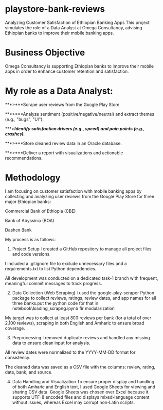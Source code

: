 # playstore-bank-reviews
Analyzing Customer Satisfaction of Ethiopian Banking Apps  This project simulates the role of a Data Analyst at Omega Consultancy, advising Ethiopian banks to improve their mobile banking apps.
# Business Objective
Omega Consultancy is supporting Ethiopian banks to improve their mobile apps in order to enhance customer retention and satisfaction.
# My role as a Data Analyst:

   ***>***Scrape user reviews from the Google Play Store

 ***>***Analyze sentiment (positive/negative/neutral) and extract themes (e.g., "bugs", "UI").

 ***>***Identify satisfaction drivers (e.g., speed) and pain points (e.g., crashes).***

 ***>***Store cleaned review data in an Oracle database.

 ***>***Deliver a report with visualizations and actionable recommendations.
# Methodology
I am focusing on customer satisfaction with mobile banking apps by collecting and analyzing user reviews from the Google Play Store for three major Ethiopian banks:

Commercial Bank of Ethiopia (CBE)

Bank of Abyssinia (BOA)

Dashen Bank

My process is as follows:

1. Project Setup
I created a GitHub repository to manage all project files and code versions.

I included a .gitignore file to exclude unnecessary files and a requirements.txt to list Python dependencies.

All development was conducted on a dedicated task-1 branch with frequent, meaningful commit messages to track progress.

2. Data Collection (Web Scraping)
I used the google-play-scraper Python package to collect reviews, ratings, review dates, and app names for all three banks.put the python code for that in notebook\loading_scrapng.ipynb fir modularization

My target was to collect at least 800 reviews per bank (for a total of over 2,100 reviews), scraping in both English and Amharic to ensure broad coverage.

3. Preprocessing
I removed duplicate reviews and handled any missing data to ensure clean input for analysis.

All review dates were normalized to the YYYY-MM-DD format for consistency.

The cleaned data was saved as a CSV file with the columns: review, rating, date, bank, and source.

4. Data Handling and Visualization
To ensure proper display and handling of both Amharic and English text, I used Google Sheets for viewing and sharing CSV data.
Google Sheets was chosen over Excel because it supports UTF-8 encoded files and displays mixed-language content without issues, whereas Excel may corrupt non-Latin scripts.